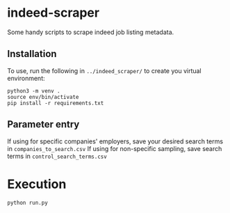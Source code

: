 # indeed-scraper
Some handy scripts to scrape indeed job listing metadata.

## Installation
To use, run the following in `../indeed_scraper/` to create you virtual environment:
```
python3 -m venv .
source env/bin/activate
pip install -r requirements.txt
```

## Parameter entry
If using for specific companies' employers, save your desired search terms in `companies_to_search.csv`
If using for non-specific sampling, save search terms in `control_search_terms.csv`

# Execution
```
python run.py
```

